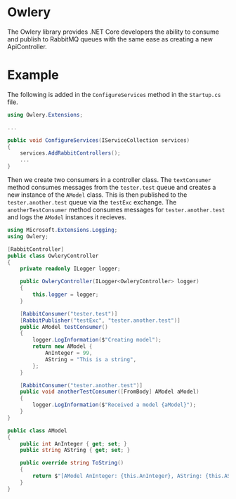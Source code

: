 Owlery
======

The Owlery library provides .NET Core developers the ability to consume and
publish to RabbitMQ queues with the same ease as creating a new ApiController.

# Example

The following is added in the `ConfigureServices`  method in the `Startup.cs` 
file.

```C#
using Owlery.Extensions;

...

public void ConfigureServices(IServiceCollection services)
{
    services.AddRabbitControllers();
    ...
}
```

Then we create two consumers in a controller class. The `textConsumer` method
consumes messages from the `tester.test` queue and creates a new instance of the
`AModel` class. This is then published to the `tester.another.test` queue via
the `testExc` exchange. The `anotherTestConsumer` method consumes messages for
`tester.another.test` and logs the `AModel` instances it recieves.

```C#
using Microsoft.Extensions.Logging;
using Owlery;

[RabbitController]
public class OwleryController
{
    private readonly ILogger logger;

    public OwleryController(ILogger<OwleryController> logger)
    {
        this.logger = logger;
    }

    [RabbitConsumer("tester.test")]
    [RabbitPublisher("testExc", "tester.another.test")]
    public AModel testConsumer()
    {
        logger.LogInformation($"Creating model");
        return new AModel {
            AnInteger = 99,
            AString = "This is a string",
        };
    }

    [RabbitConsumer("tester.another.test")]
    public void anotherTestConsumer([FromBody] AModel aModel)
    {
        logger.LogInformation($"Received a model {aModel}");
    }
}

public class AModel
{
    public int AnInteger { get; set; }
    public string AString { get; set; }

    public override string ToString()
    {
        return $"[AModel AnInteger: {this.AnInteger}, AString: {this.AString}]";
    }
}
```